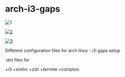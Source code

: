 # arch-i3-gaps


![1](https://imgur.com/MaNYQZt)


<a href="https://imgur.com/kOZWi0h"><img alt="2" src="https://imgur.com/kOZWi0h"></a>


<a href="https://imgur.com/BDLGY01"><img alt="3" src="https://imgur.com/BDLGY01"></a>

Different configuration files for arch linux - i3-gaps setup


.dot files for

+i3
+xinitrc
+zsh
+termite
+compton
